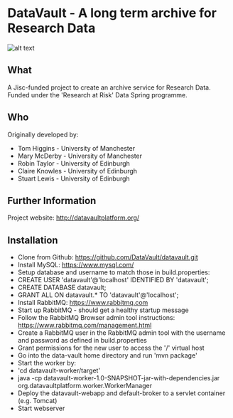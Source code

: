 DataVault - A long term archive for Research Data
=================================================
![alt text](https://raw.github.com/DataVault/datavault/master/datavault-resources/logo-dvsmall.jpg "Data Vault logo")

What
----
A Jisc-funded project to create an archive service for Research Data.  Funded under the 'Research at Risk' Data Spring programme.

Who
---
Originally developed by:

 * Tom Higgins - University of Manchester
 * Mary McDerby - University of Manchester
 * Robin Taylor - University of Edinburgh
 * Claire Knowles - University of Edinburgh
 * Stuart Lewis - University of Edinburgh

Further Information
-------------------
Project website: http://datavaultplatform.org/

Installation
------------

 *  Clone from Github: https://github.com/DataVault/datavault.git
 *  Install MySQL: https://www.mysql.com/
  *  Setup database and username to match those in build.properties:
  * CREATE USER 'datavault'@'localhost' IDENTIFIED BY 'datavault';
  * CREATE DATABASE datavault;
  * GRANT ALL ON datavault.* TO 'datavault'@'localhost';
 *  Install RabbitMQ: https://www.rabbitmq.com
  * Start up RabbitMQ - should get a healthy startup message
  * Follow the RabbitMQ Browser admin tool instructions: https://www.rabbitmq.com/management.html
  * Create a RabbitMQ user in the RabbitMQ admin tool with the username and password as defined in build.properties
  * Grant permissions for the new user to access the '/' virtual host 
  * Go into the data-vault home directory and run 'mvn package'
 *  Start the worker by:
  * 'cd datavault-worker/target'
  * java -cp datavault-worker-1.0-SNAPSHOT-jar-with-dependencies.jar org.datavaultplatform.worker.WorkerManager
 *  Deploy the datavault-webapp and default-broker to a servlet container (e.g. Tomcat)
  *  Start webserver
